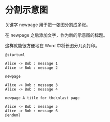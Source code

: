 # 分割示意图
关键字 newpage 用于把一张图分割成多张。

在 newpage 之后添加文字，作为新的示意图的标题。

这样就能很方便地在 Word 中将长图分几页打印。

``` puml
@startuml

Alice -> Bob : message 1
Alice -> Bob : message 2

newpage

Alice -> Bob : message 3
Alice -> Bob : message 4

newpage A title for the\nlast page

Alice -> Bob : message 5
Alice -> Bob : message 6
@enduml
```